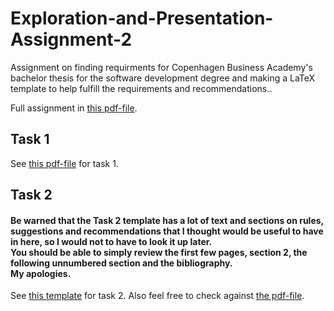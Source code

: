 # Exploration-and-Presentation-Assignment-2
 Assignment on finding requirments for Copenhagen Business Academy's bachelor thesis for the software development degree and making a LaTeX template to help fulfill the requirements and recommendations..
 
 Full assignment in [this pdf-file](https://github.com/FrederikBlem/Exploration-and-Presentation-Assignment-2/blob/main/assignment-02.pdf).

## Task 1
See [this pdf-file](https://github.com/FrederikBlem/Exploration-and-Presentation-Assignment-2/blob/main/Task1/UFO02LaTeXTask1.pdf) for task 1.

## Task 2
#### Be warned that the Task 2 template has a lot of text and sections on rules, suggestions and recommendations that I thought would be useful to have in here, so I would not to have to look it up later.<br>You should be able to simply review the first few pages, section 2, the following unnumbered section and the bibliography.<br>My apologies.
See [this template](https://github.com/FrederikBlem/Exploration-and-Presentation-Assignment-2/blob/main/Task2/UFO02LaTeXTask2.tex) for task 2.
Also feel free to check against [the pdf-file](https://github.com/FrederikBlem/Exploration-and-Presentation-Assignment-2/blob/main/Task2/UFO02LaTeXTask2.pdf).
